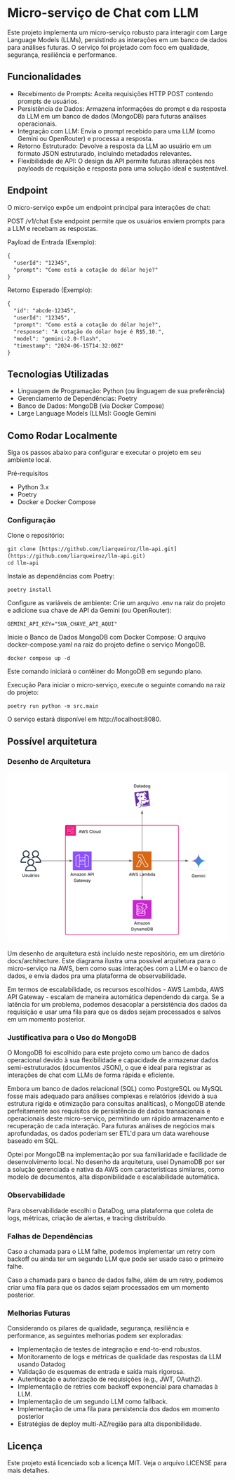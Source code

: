 # Micro-serviço de Chat com LLM
Este projeto implementa um micro-serviço robusto para interagir com Large Language Models (LLMs), persistindo as interações em um banco de dados para análises futuras. O serviço foi projetado com foco em qualidade, segurança, resiliência e performance.

## Funcionalidades
- Recebimento de Prompts: Aceita requisições HTTP POST contendo prompts de usuários.
- Persistência de Dados: Armazena informações do prompt e da resposta da LLM em um banco de dados (MongoDB) para futuras análises operacionais.
- Integração com LLM: Envia o prompt recebido para uma LLM (como Gemini ou OpenRouter) e processa a resposta.
- Retorno Estruturado: Devolve a resposta da LLM ao usuário em um formato JSON estruturado, incluindo metadados relevantes.
- Flexibilidade de API: O design da API permite futuras alterações nos payloads de requisição e resposta para uma solução ideal e sustentável.

## Endpoint
O micro-serviço expõe um endpoint principal para interações de chat:

POST /v1/chat
Este endpoint permite que os usuários enviem prompts para a LLM e recebam as respostas.

Payload de Entrada (Exemplo):
```
{
  "userId": "12345",
  "prompt": "Como está a cotação do dólar hoje?"
}
```
Retorno Esperado (Exemplo):
```
{
  "id": "abcde-12345",
  "userId": "12345",
  "prompt": "Como está a cotação do dólar hoje?",
  "response": "A cotação do dólar hoje é R$5,10.",
  "model": "gemini-2.0-flash",
  "timestamp": "2024-06-15T14:32:00Z"
}
```
## Tecnologias Utilizadas
- Linguagem de Programação: Python (ou linguagem de sua preferência)
- Gerenciamento de Dependências: Poetry
- Banco de Dados: MongoDB (via Docker Compose)
- Large Language Models (LLMs): Google Gemini 

## Como Rodar Localmente
Siga os passos abaixo para configurar e executar o projeto em seu ambiente local.

Pré-requisitos
- Python 3.x
- Poetry
- Docker e Docker Compose

### Configuração
Clone o repositório:
```
git clone [https://github.com/liarqueiroz/llm-api.git](https://github.com/liarqueiroz/llm-api.git)
cd llm-api
```
Instale as dependências com Poetry:
```
poetry install
```
Configure as variáveis de ambiente:
Crie um arquivo .env na raiz do projeto e adicione sua chave de API da Gemini (ou OpenRouter):
```
GEMINI_API_KEY="SUA_CHAVE_API_AQUI"
```

Inicie o Banco de Dados MongoDB com Docker Compose:
O arquivo docker-compose.yaml na raiz do projeto define o serviço MongoDB.
```
docker compose up -d
```
Este comando iniciará o contêiner do MongoDB em segundo plano.

Execução
Para iniciar o micro-serviço, execute o seguinte comando na raiz do projeto:
```
poetry run python -m src.main
```
O serviço estará disponível em http://localhost:8080.

## Possível arquitetura

### Desenho de Arquitetura
![Architecture Diagram](docs/architecture/diagram.png)

Um desenho de arquitetura está incluído neste repositório, em um diretório docs/architecture. Este diagrama ilustra uma possível arquitetura para o micro-serviço na AWS, bem como suas interações com a LLM e o banco de dados, e envia dados pra uma plataforma de observabilidade.

Em termos de escalabilidade, os recursos escolhidos - AWS Lambda, AWS API Gateway - escalam de maneira automática dependendo da carga. Se a latência for um problema, podemos desacoplar a persistência dos dados da requisição e usar uma fila para que os dados sejam processados e salvos em um momento posterior. 

### Justificativa para o Uso do MongoDB
O MongoDB foi escolhido para este projeto como um banco de dados operacional devido à sua flexibilidade e capacidade de armazenar dados semi-estruturados (documentos JSON), o que é ideal para registrar as interações de chat com LLMs de forma rápida e eficiente.

Embora um banco de dados relacional (SQL) como PostgreSQL ou MySQL fosse mais adequado para análises complexas e relatórios (devido à sua estrutura rígida e otimização para consultas analíticas), o MongoDB atende perfeitamente aos requisitos de persistência de dados transacionais e operacionais deste micro-serviço, permitindo um rápido armazenamento e recuperação de cada interação. Para futuras análises de negócios mais aprofundadas, os dados poderiam ser ETL'd para um data warehouse baseado em SQL.

Optei por MongoDB na implementação por sua familiaridade e facilidade de desenvolvimento local. No desenho da arquitetura, usei DynamoDB por ser a solução gerenciada e nativa da AWS com características similares, como modelo de documentos, alta disponibilidade e escalabilidade automática.

### Observabilidade
Para observabilidade escolhi o DataDog, uma plataforma que coleta de logs, métricas, criação de alertas, e tracing distribuído.

### Falhas de Dependências
Caso a chamada para o LLM falhe, podemos implementar um retry com backoff ou ainda ter um segundo LLM que pode ser usado caso o primeiro falhe.

Caso a chamada para o banco de dados falhe, além de um retry, podemos criar uma fila para que os dados sejam processados em um momento posterior.

### Melhorias Futuras
Considerando os pilares de qualidade, segurança, resiliência e performance, as seguintes melhorias podem ser exploradas:

- Implementação de testes de integração e end-to-end robustos.
- Monitoramento de logs e métricas de qualidade das respostas da LLM usando Datadog
- Validação de esquemas de entrada e saída mais rigorosa.
- Autenticação e autorização de requisições (e.g., JWT, OAuth2).
- Implementação de retries com backoff exponencial para chamadas à LLM.
- Implementação de um segundo LLM como fallback.
- Implementação de uma fila para persistencia dos dados em momento posterior
- Estratégias de deploy multi-AZ/região para alta disponibilidade.


## Licença
Este projeto está licenciado sob a licença MIT. Veja o arquivo LICENSE para mais detalhes.